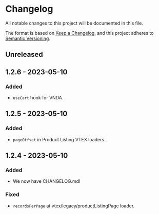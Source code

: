 # Changelog

All notable changes to this project will be documented in this file.

The format is based on [Keep a Changelog](https://keepachangelog.com/en/1.0.0/),
and this project adheres to
[Semantic Versioning](https://semver.org/spec/v2.0.0.html).

## Unreleased

## 1.2.6 - 2023-05-10
### Added
- `useCart` hook for VNDA.

## 1.2.5 - 2023-05-10
### Added
- `pageOffset` in Product Listing VTEX loaders.

## 1.2.4 - 2023-05-10
### Added
- We now have CHANGELOG.md!

### Fixed
- `recordsPerPage` at vtex/legacy/productListingPage loader.
